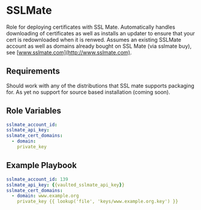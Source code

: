 SSLMate
=========

Role for deploying certificates with SSL Mate. Automatically handles downloading of certificates as well as installs an updater to ensure that your cert is redownloaded when it is renwed. 
Assumes an existing SSLMate account as well as domains already bought on SSL Mate (via sslmate buy), see [www.sslmate.com](http://www.sslmate.com).

Requirements
------------

Should work with any of the distributions that SSL mate supports packaging for. As yet no support for source based installation (coming soon).


Role Variables
--------------

```yaml
sslmate_account_id:
sslmate_api_key:
sslmate_cert_domains:
  - domain:
    private_key
```

Example Playbook
--------------

```yaml
sslmate_account_id: 139
sslmate_api_key: {{vaulted_sslmate_api_key}}
sslmate_cert_domains:
  - domain: www.example.org
    private_key {{ lookup('file', 'keys/www.example.org.key') }}
```
